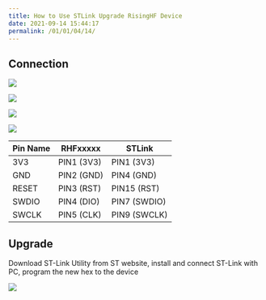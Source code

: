 ```yaml
---
title: How to Use STLink Upgrade RisingHF Device
date: 2021-09-14 15:44:17
permalink: /01/01/04/14/
---
```

## Connection

![](https://wiki.risinghf.com/upload/img/18ef5c66fd35ea638ff1ffeb9313b8e7.jpeg)

![](https://wiki.risinghf.com/upload/img/a215e203409996138706e0d18f1c8aa2.png)

![](https://wiki.risinghf.com/upload/img/3152f367af3c02fee3f7981f13cc6cc5.jpeg)

![](https://wiki.risinghf.com/upload/img/490b8c4409109e6e19a0bb8fa70ae5e6.jpeg)

| Pin Name | RHFxxxxx | STLink |
| ------------------ | ------------------ | ---------------- |
| 3V3      | PIN1 (3V3)         | PIN1 (3V3)       |
| GND      | PIN2 (GND)         | PIN4 (GND)       |
| RESET    | PIN3 (RST)         | PIN15 (RST)      |
| SWDIO    | PIN4 (DIO)         | PIN7 (SWDIO)     |
| SWCLK    | PIN5 (CLK)         | PIN9 (SWCLK)     |

## Upgrade

Download ST-Link Utility from ST website, install and connect ST-Link with PC, program the new hex to the device

![](https://wiki.risinghf.com/upload/img/7931f172eefd6f818995cd31a2086255.jpeg)
